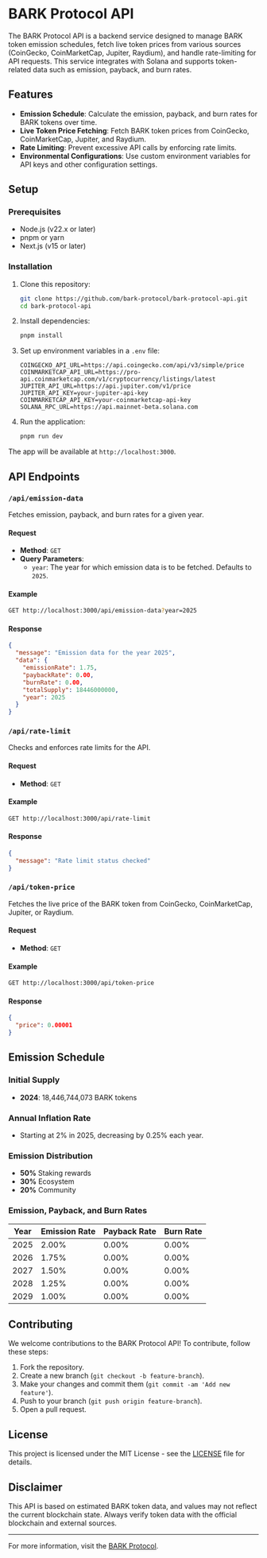 # BARK Protocol API

The BARK Protocol API is a backend service designed to manage BARK token emission schedules, fetch live token prices from various sources (CoinGecko, CoinMarketCap, Jupiter, Raydium), and handle rate-limiting for API requests. This service integrates with Solana and supports token-related data such as emission, payback, and burn rates.

## Features

- **Emission Schedule**: Calculate the emission, payback, and burn rates for BARK tokens over time.
- **Live Token Price Fetching**: Fetch BARK token prices from CoinGecko, CoinMarketCap, Jupiter, and Raydium.
- **Rate Limiting**: Prevent excessive API calls by enforcing rate limits.
- **Environmental Configurations**: Use custom environment variables for API keys and other configuration settings.

## Setup

### Prerequisites

- Node.js (v22.x or later)
- pnpm or yarn
- Next.js (v15 or later)

### Installation

1. Clone this repository:
   ```bash
   git clone https://github.com/bark-protocol/bark-protocol-api.git
   cd bark-protocol-api
   ```

2. Install dependencies:
   ```bash
   pnpm install
   ```

3. Set up environment variables in a `.env` file:
   ```env
   COINGECKO_API_URL=https://api.coingecko.com/api/v3/simple/price
   COINMARKETCAP_API_URL=https://pro-api.coinmarketcap.com/v1/cryptocurrency/listings/latest
   JUPITER_API_URL=https://api.jupiter.com/v1/price
   JUPITER_API_KEY=your-jupiter-api-key
   COINMARKETCAP_API_KEY=your-coinmarketcap-api-key
   SOLANA_RPC_URL=https://api.mainnet-beta.solana.com
   ```

4. Run the application:
   ```bash
   pnpm run dev
   ```

The app will be available at `http://localhost:3000`.

## API Endpoints

### `/api/emission-data`

Fetches emission, payback, and burn rates for a given year.

#### Request
- **Method**: `GET`
- **Query Parameters**:
  - `year`: The year for which emission data is to be fetched. Defaults to `2025`.

#### Example
```bash
GET http://localhost:3000/api/emission-data?year=2025
```

#### Response
```json
{
  "message": "Emission data for the year 2025",
  "data": {
    "emissionRate": 1.75,
    "paybackRate": 0.00,
    "burnRate": 0.00,
    "totalSupply": 18446000000,
    "year": 2025
  }
}
```

### `/api/rate-limit`

Checks and enforces rate limits for the API.

#### Request
- **Method**: `GET`

#### Example
```bash
GET http://localhost:3000/api/rate-limit
```

#### Response
```json
{
  "message": "Rate limit status checked"
}
```

### `/api/token-price`

Fetches the live price of the BARK token from CoinGecko, CoinMarketCap, Jupiter, or Raydium.

#### Request
- **Method**: `GET`

#### Example
```bash
GET http://localhost:3000/api/token-price
```

#### Response
```json
{
  "price": 0.00001
}
```

## Emission Schedule

### Initial Supply
- **2024**: 18,446,744,073 BARK tokens

### Annual Inflation Rate
- Starting at 2% in 2025, decreasing by 0.25% each year.

### Emission Distribution
- **50%** Staking rewards
- **30%** Ecosystem
- **20%** Community

### Emission, Payback, and Burn Rates

| Year  | Emission Rate | Payback Rate | Burn Rate |
|-------|---------------|--------------|-----------|
| 2025  | 2.00%         | 0.00%        | 0.00%     |
| 2026  | 1.75%         | 0.00%        | 0.00%     |
| 2027  | 1.50%         | 0.00%        | 0.00%     |
| 2028  | 1.25%         | 0.00%        | 0.00%     |
| 2029  | 1.00%         | 0.00%        | 0.00%     |

## Contributing

We welcome contributions to the BARK Protocol API! To contribute, follow these steps:

1. Fork the repository.
2. Create a new branch (`git checkout -b feature-branch`).
3. Make your changes and commit them (`git commit -am 'Add new feature'`).
4. Push to your branch (`git push origin feature-branch`).
5. Open a pull request.

## License

This project is licensed under the MIT License - see the [LICENSE](LICENSE) file for details.

## Disclaimer

This API is based on estimated BARK token data, and values may not reflect the current blockchain state. Always verify token data with the official blockchain and external sources.

---

For more information, visit the [BARK Protocol](https://barkprotocol.net).
